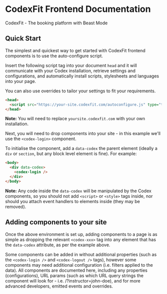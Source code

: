 # CodexFit Frontend Documentation

CodexFit - The booking platform with Beast Mode

## Quick Start

The simplest and quickest way to get started with CodexFit frontend components is to use the auto-configure script.

Insert the following script tag into your document `head` and it will communicate with your Codex installation, retrieve settings and configurations, and automatically install scripts, stylesheets and languages into your page.  

You can also use overrides to tailor your settings to fit your requirements.

```html
<head>
  <script src="https://your-site.codexfit.com/autoconfigure.js" type="text/javascript"></script>
</head>
```

**Note:** You will need to replace `yoursite.codexfit.com` with your own installation.

Next, you will need to drop components into your site - in this example we'll use the `<codex-login>` component.

To initialise the component, add a `data-codex` the parent element (ideally a `div` or `section`, but any block level element is fine).  For example:

```html
<body>
  <div data-codex>
    <codex-login />
  </div>
</body>
```

**Note:** Any code inside the `data-codex` will be manipulated by the Codex components, so you should not add `<script>` or `<style>` tags inside, nor should you attach event handlers to elements inside (they may be removed).


## Adding components to your site

Once the above environment is set up, adding components to a page is as simple as dropping the relevant `<codex-xxx>` tag into any element that has the `data-codex` attribute, as per the example above.

Some components can be added in without additional properties (such as the `<codex-login />` and `<codex-logout />` tags), however some components may need additional configuration (i.e. filters applied to the data).  All components are documented here, including any properties (configurations), URL params (such as which URL query strings the component will look for - i.e. /?instructor=john-doe), and for more advanced developers, emitted events and overrides.


